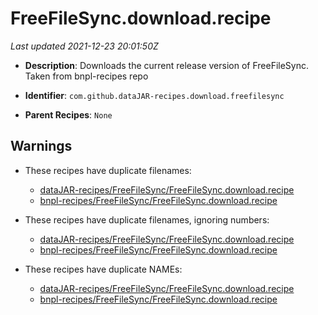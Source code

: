 # FreeFileSync.download.recipe

_Last updated 2021-12-23 20:01:50Z_

- **Description**: Downloads the current release version of FreeFileSync. Taken from bnpl-recipes repo

- **Identifier**: `com.github.dataJAR-recipes.download.freefilesync`

- **Parent Recipes**: `None`


## Warnings

- These recipes have duplicate filenames:
    - [dataJAR-recipes/FreeFileSync/FreeFileSync.download.recipe](/autopkg-dupe-tracker/dataJAR-recipes/FreeFileSync/FreeFileSync.download.recipe)
    - [bnpl-recipes/FreeFileSync/FreeFileSync.download.recipe](/autopkg-dupe-tracker/bnpl-recipes/FreeFileSync/FreeFileSync.download.recipe)

- These recipes have duplicate filenames, ignoring numbers:
    - [dataJAR-recipes/FreeFileSync/FreeFileSync.download.recipe](/autopkg-dupe-tracker/dataJAR-recipes/FreeFileSync/FreeFileSync.download.recipe)
    - [bnpl-recipes/FreeFileSync/FreeFileSync.download.recipe](/autopkg-dupe-tracker/bnpl-recipes/FreeFileSync/FreeFileSync.download.recipe)

- These recipes have duplicate NAMEs:
    - [dataJAR-recipes/FreeFileSync/FreeFileSync.download.recipe](/autopkg-dupe-tracker/dataJAR-recipes/FreeFileSync/FreeFileSync.download.recipe)
    - [bnpl-recipes/FreeFileSync/FreeFileSync.download.recipe](/autopkg-dupe-tracker/bnpl-recipes/FreeFileSync/FreeFileSync.download.recipe)